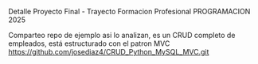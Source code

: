 Detalle Proyecto Final - Trayecto Formacion Profesional PROGRAMACION 2025

Comparteo repo de ejemplo asi lo analizan, es un CRUD completo de empleados, está estructurado con el patron MVC
https://github.com/josediaz4/CRUD_Python_MySQL_MVC.git
